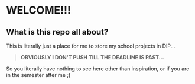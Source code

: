 # WELCOME!!!

## What is this repo all about?

This is literally just a place for me to store my school projects in DIP...

> **OBVIOUSLY I DON'T PUSH TILL THE DEADLINE IS PAST...**

So you literally have nothing to see here other than inspiration, or if you are in the semester after me ;)

